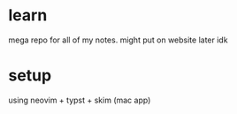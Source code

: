 # learn
mega repo for all of my notes. might put on website later idk 

# setup 
using neovim + typst + skim (mac app)




